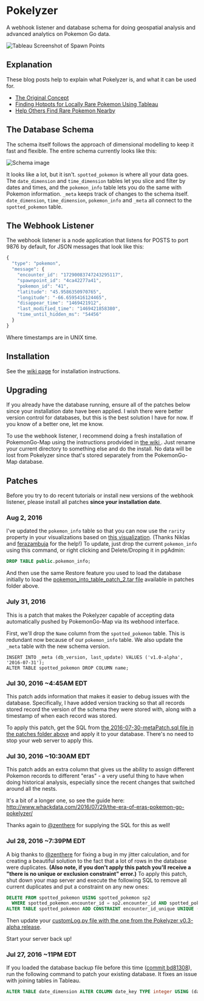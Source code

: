 # Pokelyzer

A webhook listener and database schema for doing geospatial analysis and advanced analytics on Pokemon Go data.

![Tableau Screenshot of Spawn Points](http://i.imgur.com/xRY8bLn.png)

## Explanation

These blog posts help to explain what Pokelyzer is, and what it can be used for.

 - [The Original Concept](http://www.whackdata.com/2016/07/25/tool-for-analyzing-mapping-pokemon-go/)
 - [Finding Hotpots for Locally Rare Pokemon Using Tableau](http://www.whackdata.com/2016/07/27/finding-locally-rare-pokemon/)
 - [Help Others Find Rare Pokemon Nearby](http://www.whackdata.com/2016/07/29/help-others-find-rare-pokemon-nearby/)

## The Database Schema

The schema itself follows the approach of dimensional modelling to keep it fast and flexible. The entire schema currently looks like this:

![Schema image](http://imgur.com/4BueNOT.png)

It looks like a lot, but it isn't. `spotted_pokemon` is where all your data goes. The `date_dimension` and `time_dimension` tables let you slice and filter by dates and times, and the `pokemon_info` table lets you do the same with Pokemon information. `_meta` keeps track of changes to the schema itself. `date_dimension`, `time_dimension`, `pokemon_info` and `_meta` all connect to the `spotted_pokemon` table.

## The Webhook Listener

The webhook listener is a node application that listens for POSTS to port 9876 by default, for JSON messages that look like this:

```javascript
{
  "type": "pokemon",
  "message": {
    "encounter_id": "17290083747243295117",
    "spawnpoint_id": "4ca42277a41",
    "pokemon_id": "41",
    "latitude": "45.9586350970765",
    "longitude": "-66.6595416124465",
    "disappear_time": "1469421912",
    "last_modified_time": "1469421858380",
    "time_until_hidden_ms": "54456"
  }
}
```

Where timestamps are in UNIX time.

## Installation

See the [wiki page](https://github.com/Brideau/pokelyzer/wiki) for installation instructions.

## Upgrading

If you already have the database running, ensure all of the patches below since your installation date have been applied. I wish there were better version control for databases, but this is the best solution I have for now. If you know of a better one, let me know.

To use the webhook listener, I recommend doing a fresh installation of PokemonGo-Map using the instructions prodvided in [the wiki ](https://github.com/Brideau/pokelyzer/wiki). Just rename your current directory to something else and do the install. No data will be lost from Pokelyzer since that's stored separately from the PokemonGo-Map database.

## Patches

Before you try to do recent tutorials or install new versions of the webhook listener, please install all patches **since your installation date**.

### Aug 2, 2016

I've updated the `pokemon_info` table so that you can now use the `rarity` property in your visualizations based on [this visualization](http://i.imgur.com/Qmx2vF2.jpg). (Thanks Niklas and [ferazambuja](https://github.com/ferazambuja) for the help!) To update, just drop the current `pokemon_info` using this command, or right clicking and Delete/Droping it in pgAdmin:

```sql
DROP TABLE public.pokemon_info;
```

And then use the same Restore feature you used to load the database initially to load the [pokemon_into_table_patch_2.tar file](https://github.com/Brideau/pokelyzer/raw/master/patches/pokemon_info_table_patch_2.tar) available in patches folder above.

### July 31, 2016

This is a patch that makes the Pokelyzer capable of accepting data automatically pushed by PokemonGo-Map via its webhood interface.

First, we'll drop the `Name` column from the `spotted_pokemon` table. This is redundant now because of our `pokemon_info` table. We also update the `_meta` table with the new schema version.

```
INSERT INTO _meta (db_version, last_update) VALUES ('v1.0-alpha', '2016-07-31');
ALTER TABLE spotted_pokemon DROP COLUMN name;
```


### Jul 30, 2016 ~4:45AM EDT

This patch adds information that makes it easier to debug issues with the database. Specifically, I have added version tracking so that all records stored record the version of the schema they were stored with, along with a timestamp of when each record was stored.

To apply this patch, get the SQL from [the 2016-07-30-metaPatch.sql file in the patches folder above](https://github.com/Brideau/pokelyzer/blob/master/patches/2016-07-30-metaPatch.sql) and apply it to your database. There's no need to stop your web server to apply this.

### Jul 30, 2016 ~10:30AM EDT

This patch adds an extra column that gives us the ability to assign different Pokemon records to different "eras" - a very useful thing to have when doing historical analysis, especially since the recent changes that switched around all the nests.

It's a bit of a longer one, so see the guide here: <http://www.whackdata.com/2016/07/29/the-era-of-eras-pokemon-go-pokelyzer/>

Thanks again to [@zenthere](https://twitter.com/zenthere) for supplying the SQL for this as well!

### Jul 28, 2016 ~7:39PM EDT

A big thanks to [@zenthere](https://twitter.com/zenthere) for fixing a bug in my jitter calculation, and for creating a beautiful solution to the fact that a lot of rows in the database were duplicates. **(Also note, if you don't apply this patch you'll receive a "there is no unique or exclusion constraint" error.)** To apply this patch, shut down your map server and execute the following SQL to remove all current duplicates and put a constraint on any new ones:

```sql
DELETE FROM spotted_pokemon USING spotted_pokemon sp2
  WHERE spotted_pokemon.encounter_id = sp2.encounter_id AND spotted_pokemon.id > sp2.id;
ALTER TABLE spotted_pokemon ADD CONSTRAINT encounter_id_unique UNIQUE (encounter_id);
```

Then update your [customLog.py file with the one from the Pokelyzer v0.3-alpha release](https://github.com/Brideau/pokelyzer/blob/v0.3-alpha/sample_customLog.py).

Start your server back up!

### Jul 27, 2016 ~11PM EDT

If you loaded the database backup file before this time ([commit bd81308](https://github.com/Brideau/pokelyzer/commit/bd813085e0ce5518ae55e33dcc87241b710fb215)), run the following command to patch your existing database. It fixes an issue with joining tables in Tableau.

```sql
ALTER TABLE date_dimension ALTER COLUMN date_key TYPE integer USING (date_key::integer);
```
